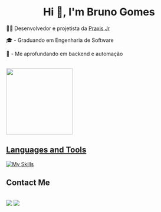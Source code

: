 <h1 align="center"> Hi 👋, I'm Bruno Gomes </h1>

   <!-- <p>💼 CEO da <a href="" target="blank_"></a></p>  -->
   
   <!-- p>👨‍💻 Desenvolvedor da <a href="" target="blank_">Quyro Tech</a></p>  -->

   <!-- <p>🧠 Gestor de Automação de IA da <a href="" target="blank_">Soldera Marketing</a></p>  -->

   <!-- <p>⚙ Membro da <a href="" target="blank_">Liga de Inovação em Automação (LIA)</a></p>  -->

   <p>👨‍💻 Desenvolvedor e projetista da <a href="https://www.instagram.com/praxisjr/" target="_blank">Praxis Jr</a></p>
   
   <p>🎓 - Graduando em Engenharia de Software<br></p>

   <p>📒 - Me aprofundando em backend e automação</p>

   <!-- <p>🔠 <a href="">C1 Advanced English Level</a></p> -->

<br>

<div>
   <a href="https://github.com/brunocmg">
   <!-- <img height="180em" src="https://github-readme-stats.vercel.app/api?username=brunocmg&show_icons=true&theme=dracula"/> -->
   <img height="180em" src="https://github-readme-stats.vercel.app/api/top-langs/?username=brunocmg&layout=compact&langs_count=16&theme=dracula"/>
</div>

<h2>Languages ​​and Tools</h2>

[![My Skills](https://skillicons.dev/icons?i=nodejs,express,npm,js,python,mysql,mongodb,git,github,html,css)](https://skillicons.dev)

<!-- [![My Skills](https://skillicons.dev/icons?i=cs,dotnet,python,aws,azure,mysql,postgresql,mongodb,docker,git,github)](https://skillicons.dev) -->

<!-- [![My Skills](https://skillicons.dev/icons?i=python,flask,selenium,aws,azure,mysql,postgresql,mongodb,docker,git,github)](https://skillicons.dev) -->

<!-- <p align="center">
  <a href="https://skillicons.dev">
    <img src="https://skillicons.dev/icons?i=python" />
  </a>
</p> -->

<h2>Contact Me</h2>

<div >
   <br>
   <a href="mailto:brunocmg2006@gmail.com" target="_blank"><img src="https://img.shields.io/badge/Gmail-D14836?style=for-the-badge&logo=gmail&logoColor=white"></a>
   <a href="https://www.linkedin.com/in/brunocmgomes/" target="_blank"><img src="https://img.shields.io/badge/-LinkedIn-%230077B5?style=for-the-badge&logo=linkedin&logoColor=white" target="_blank"></a>
   <!-- <a href="" target="_blank"><img src="https://img.shields.io/badge/website-000000?style=for-the-badge&logo=About.me&logoColor=white"></a>
   <a href="" target="_blank"><img src="https://img.shields.io/badge/Discord-7289DA?style=for-the-badge&logo=discord&logoColor=white" target="_blank"></a>
   <a href="" target="_blank"><img src="https://img.shields.io/badge/-Instagram-%23E4405F?style=for-the-badge&logo=instagram&logoColor=white" target="_blank"></a> -->
</div>

##

<!-- -->
